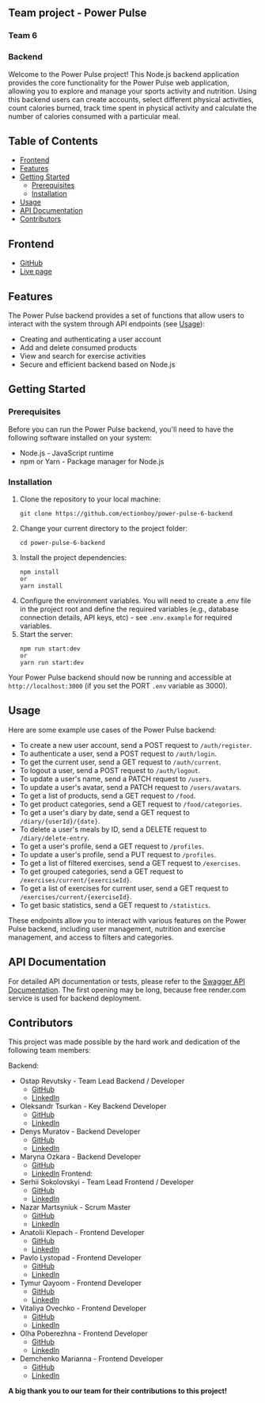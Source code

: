 ## Team project - Power Pulse 
### Team 6
### Backend

Welcome to the Power Pulse project! This Node.js backend application provides the core functionality for the Power Pulse web application, allowing you to explore and manage your sports activity and nutrition. Using this backend users can create accounts, select different physical activities, count calories burned, track time spent in physical activity and calculate the number of calories consumed with a particular meal.

## Table of Contents

- [Frontend](#frontend)
- [Features](#features)
- [Getting Started](#getting-started)
  - [Prerequisites](#prerequisites)
  - [Installation](#installation)
- [Usage](#usage)
- [API Documentation](#api-docs)
- [Contributors](#contributors)

## <a id="frontend">Frontend</a>

- [GitHub](https://github.com/Sokilskill/project-daily-energy-dose)
- [Live page](https://sokilskill.github.io/project-daily-energy-dose/)

## <a id="features">Features</a>

The Power Pulse backend provides a set of functions that allow users to interact with the system through API endpoints (see [Usage](#usage)):

- Creating and authenticating a user account
- Add and delete consumed products
- View and search for exercise activities
- Secure and efficient backend based on Node.js

## <a id="getting-started">Getting Started</a>

### <a id="prerequisites">Prerequisites</a>

Before you can run the Power Pulse backend, you'll need to have the following software installed on your system:

- Node.js - JavaScript runtime
- npm or Yarn - Package manager for Node.js

### <a id="installation">Installation</a>

1. Clone the repository to your local machine:
   ```
   git clone https://github.com/ectionboy/power-pulse-6-backend 
   ```
2. Change your current directory to the project folder:
   ```
   cd power-pulse-6-backend
   ```
3. Install the project dependencies:
   ```
   npm install
   or
   yarn install
   ```
4. Configure the environment variables. You will need to create a .env file in the project root and define the required variables (e.g., database connection details, API keys, etc) - see `.env.example` for required variables.
5. Start the server:
   ```
   npm run start:dev
   or
   yarn run start:dev
   ```

Your Power Pulse backend should now be running and accessible at `http://localhost:3000` (if you set the PORT `.env` variable as 3000).

## <a id="usage">Usage</a>

Here are some example use cases of the Power Pulse backend:

- To create a new user account, send a POST request to `/auth/register`.
- To authenticate a user, send a POST request to `/auth/login`.
- To get the current user, send a GET request to `/auth/current`.
- To logout a user, send a POST request to `/auth/logout`.
- To update a user's name, send a PATCH request to `/users`.
- To update a user's avatar, send a PATCH request to `/users/avatars`.
- To get a list of products, send a GET request to `/food`.
- To get product categories, send a GET request to `/food/categories`.
- To get a user's diary by date, send a GET request to `/diary/{userId}/{date}`.
- To delete a user's meals by ID, send a DELETE request to `/diary/delete-entry`.
- To get a user's profile, send a GET request to `/profiles`.
- To update a user's profile, send a PUT request to `/profiles`.
- To get a list of filtered exercises, send a GET request to `/exercises`.
- To get grouped categories, send a GET request to `/exercises/current/{exerciseId}`.
- To get a list of exercises for current user, send a GET request to `/exercises/current/{exerciseId}`.
- To get basic statistics, send a GET request to `/statistics`.

These endpoints allow you to interact with various features on the Power Pulse backend, including user management, nutrition and exercise management, and access to filters and categories.

## <a id="api-docs">API Documentation</a>

For detailed API documentation or tests, please refer to the [Swagger API Documentation](https://power-pulse-6-backend.onrender.com/api-docs/#/).
The first opening may be long, because free render.com service is used for backend deployment.

## <a id="contributors">Contributors</a>

This project was made possible by the hard work and dedication of the following team members:

Backend:

- Ostap Revutsky - Team Lead Backend / Developer
  - [GitHub](https://github.com/ectionboy)
  - [LinkedIn](https://www.linkedin.com/in/ostap-revutskyi-1b809b297/)
- Oleksandr Tsurkan - Key Backend Developer
  - [GitHub](https://github.com/OleksandrTsurkan)
  - [LinkedIn](https://www.linkedin.com/in/oleksandr-tsurkan/)
- Denys Muratov - Backend Developer
  - [GitHub](https://github.com/DenysVM)
  - [LinkedIn](https://www.linkedin.com/in/denys-muratov)
- Maryna Ozkara - Backend Developer
  - [GitHub](https://github.com/MarynaOzkara)
  - [LinkedIn](https://www.linkedin.com/in/maryna-ozkara/)
Frontend:
- Serhii Sokolovskyi - Team Lead Frontend / Developer
  - [GitHub](https://github.com/Sokilskill)
  - [LinkedIn](https://www.linkedin.com/in/sergiisokolovskyi/)
- Nazar Martsyniuk - Scrum Master
  - [GitHub](https://github.com/Nazar0105)
  - [LinkedIn](www.linkedin.com/in/nazar-marcyniuk)
- Anatolii Klepach - Frontend Developer
  - [GitHub](https://github.com/Chapelk1)
  - [LinkedIn](https://www.linkedin.com/in/anatolii-klepach/)
- Pavlo Lystopad - Frontend Developer
  - [GitHub](https://github.com/Lyst67)
  - [LinkedIn](https://www.linkedin.com/in/pavlo-lystopad/)
- Tymur Qayoom - Frontend Developer
  - [GitHub](https://github.com/TymQa)
  - [LinkedIn](https://www.linkedin.com/in/tymurqayoom/)
- Vitaliya Ovechko - Frontend Developer
  - [GitHub](https://github.com/VitaliyaOvechko)
  - [LinkedIn](https://www.linkedin.com/in/vitaliya-%D0%BEvechko/)
- Olha Poberezhna - Frontend Developer
  - [GitHub](https://github.com/opoberezh)
  - [LinkedIn](https://www.linkedin.com/in/olha-poberezhna/)
- Demchenko Marianna - Frontend Developer
  - [GitHub](https://github.com/Manja2012)
  - [LinkedIn](https://www.linkedin.com/in/marianna-demchenko/)


**A big thank you to our team for their contributions to this project!**